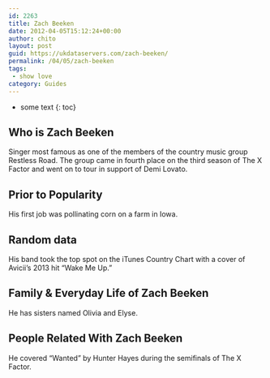 ```yaml
---
id: 2263
title: Zach Beeken
date: 2012-04-05T15:12:24+00:00
author: chito
layout: post
guid: https://ukdataservers.com/zach-beeken/
permalink: /04/05/zach-beeken
tags:
 - show love
category: Guides
---
```


* some text
{: toc}
          
          
## Who is  Zach Beeken
                  
                  
                  
Singer most famous as one of the members of the country music group Restless Road. The group came in fourth place on the third season of The X Factor and went on to tour in support of Demi Lovato.
                  
                
                
                
## Prior to Popularity 
                  
                  
                  
His first job was pollinating corn on a farm in Iowa.
                  
                
                
                
## Random data 
                  
                  
                  
His band took the top spot on the iTunes Country Chart with a cover of Avicii&#8217;s 2013 hit &#8220;Wake Me Up.&#8221;
                  
                
                
                
## Family & Everyday Life of Zach Beeken
                  
                  
                  
He has sisters named Olivia and Elyse.
                  
                
                
                
## People Related With  Zach Beeken
                  
                  
                  
He covered &#8220;Wanted&#8221; by Hunter Hayes during the semifinals of The X Factor.
                  
                
              
            
          
          
          
    
    
  
